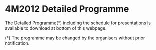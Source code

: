 # 4M2012 Detailed Programme

The Detailed Programme(*) including the schedule for presentations is available to download at bottom of this webpage.




(*) The programme may be changed by the organisers without prior notification. 